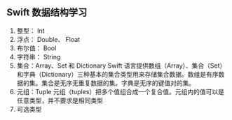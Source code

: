 ## Swift 数据结构学习
1. 整型： Int
2. 浮点： Double、 Float
3. 布尔值： Bool
4. 字符串： String
5. 集合：Array、Set 和 Dictionary
Swift 语言提供数组（Array）、集合（Set）和字典（Dictionary）三种基本的集合类型用来存储集合数据。数组是有序数据的集。集合是无序无重复数据的集。字典是无序的键值对的集。
6. 元组：Tuple
元组（tuples）把多个值组合成一个复合值。元组内的值可以是任意类型，并不要求是相同类型
7. 可选类型

